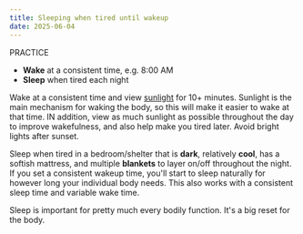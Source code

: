 ```yaml
---
title: Sleeping when tired until wakeup
date: 2025-06-04
---
```

PRACTICE
- **Wake** at a consistent time, e.g. 8:00 AM
- **Sleep** when tired each night

Wake at a consistent time and view [sunlight](/sunlight) for 10+ minutes. Sunlight is the main mechanism for waking the body, so this will make it easier to wake at that time. IN addition, view as much sunlight as possible throughout the day to improve wakefulness, and also help make you tired later. Avoid bright lights after sunset. 

Sleep when tired in a bedroom/shelter that is **dark**, relatively **cool**, has a softish mattress, and multiple **blankets** to layer on/off throughout the night. If you set a consistent wakeup time, you'll start to sleep naturally for however long your individual body needs. This also works with a consistent sleep time and variable wake time.

Sleep is important for pretty much every bodily function. It's a big reset for the body.
